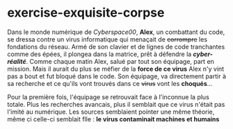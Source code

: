 # exercise-exquisite-corpse
Dans le monde numérique de *Cyberspace00*, **Alex**, un combattant du code, se dressa contre un virus informatique qui menaçait de ~~corrompre~~ les fondations du réseau. Armé de son clavier et de lignes de code tranchantes comme des épées, il plongea dans la matrice, prêt à défendre la ***cyber-réalité***. Comme chaque matin Alex, salué par tout son équipage, part en mission.
Mais il aurait du plus se méfier de la **force de ce virus** Alex n'y vint pas a bout et fut bloqué dans le code.
Son équipage, va directement partir à sa recherche et ce qu'ils vont trouvés dans ce ~~virus~~ vont les **choqués**...

Pour la première fois, l'équipage se retrouvait face à l'inconnue la plus totale. Plus les recherches avancais, plus il semblait que ce virus n'était pas l'imité au numérique. 
Les sources semblaient pointer une même théorie, même ci celle-ci semblait flle : 
**le virus contaminait machines et humains**

